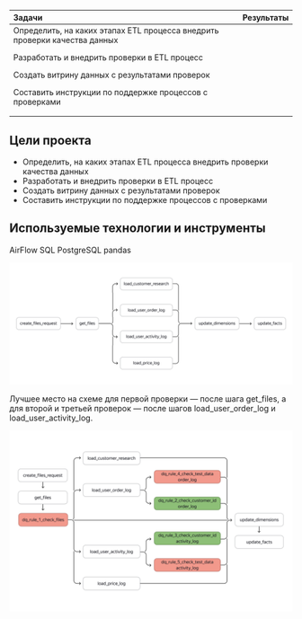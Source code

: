 | Задачи                                                                                                                                                                                                                                                                                                                                                                                                                                     | Результаты |
| :----------------------------------------------------------------------------------------------------------------------------------------------------------------------------------------------------------------------------------------------------------------------------------------------------------------------------------------------------------------------------------------------------------------------------------------------- | :------------------- |
| Определить, на каких этапах ETL процесса внедрить проверки качества данных<P><P> Разработать и внедрить проверки в ETL процесс <P><P> Создать витрину данных с результатами проверок <P><P> Составить инструкции по поддержке процессов с проверками |                      |

## **Цели проекта**

- Определить, на каких этапах ETL процесса внедрить проверки качества данных
- Разработать и внедрить проверки в ETL процесс
- Создать витрину данных с результатами проверок
- Составить инструкции по поддержке процессов с проверками

## **Используемые технологии и инструменты**

AirFlow
SQL
PostgreSQL
pandas

![1730552370684](images/README/1730552370684.png)

Лучшее место на схеме для первой проверки — после шага get_files, а для второй и третьей проверок — после шагов load_user_order_log и load_user_activity_log.

![1730552389677](images/README/1730552389677.png)
